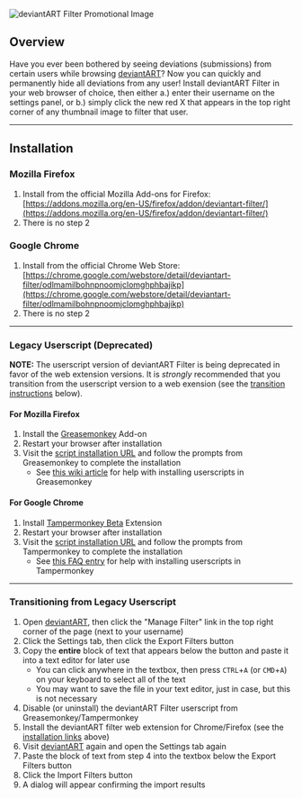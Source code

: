 ![deviantART Filter Promotional Image](https://raw.githubusercontent.com/rthaut/deviantART-Filter/master/resources/screenshots/Promo.png)

## Overview
Have you ever been bothered by seeing deviations (submissions) from certain users while browsing [deviantART](https://www.deviantart.com)? Now you can quickly and permanently hide all deviations from any user! Install deviantART Filter in your web browser of choice, then either a.) enter their username on the settings panel, or b.) simply click the new red X that appears in the top right corner of any thumbnail image to filter that user.

* * *

## Installation
### Mozilla Firefox
1. Install from the official Mozilla Add-ons for Firefox: [https://addons.mozilla.org/en-US/firefox/addon/deviantart-filter/](https://addons.mozilla.org/en-US/firefox/addon/deviantart-filter/)
1. There is no step 2

### Google Chrome
1. Install from the official Chrome Web Store: [https://chrome.google.com/webstore/detail/deviantart-filter/odlmamilbohnpnoomjclomghphbajikp](https://chrome.google.com/webstore/detail/deviantart-filter/odlmamilbohnpnoomjclomghphbajikp)
1. There is no step 2

* * *

### Legacy Userscript (Deprecated)
**NOTE:** The userscript version of deviantART Filter is being deprecated in favor of the web extension versions. It is *strongly* recommended that you transition from the userscript version to a web exension (see the [transition instructions](#transitioning-from-legacy-userscript) below).
#### For Mozilla Firefox
1. Install the [Greasemonkey](https://addons.mozilla.org/en-US/firefox/addon/greasemonkey) Add-on
1. Restart your browser after installation
1. Visit the [script installation URL](https://github.com/rthaut/deviantART-Filter/raw/master/dist/userscript/deviantART_Filter.user.js) and follow the prompts from Greasemonkey to complete the installation
    - See [this wiki article](https://wiki.greasespot.net/Greasemonkey_Manual:Installing_Scripts) for help with installing userscripts in Greasemonkey
#### For Google Chrome
1. Install [Tampermonkey Beta](https://chrome.google.com/webstore/detail/tampermonkey-beta/gcalenpjmijncebpfijmoaglllgpjagf) Extension
1. Restart your browser after installation
1. Visit the [script installation URL](https://github.com/rthaut/deviantART-Filter/raw/master/dist/userscript/deviantART_Filter.user.js) and follow the prompts from Tampermonkey to complete the installation
    - See [this FAQ entry](http://tampermonkey.net/faq.php#Q102) for help with installing userscripts in Tampermonkey

* * *

### Transitioning from Legacy Userscript
1. Open [deviantART](https://www.deviantart.com/), then click the "Manage Filter" link in the top right corner of the page (next to your username)
1. Click the Settings tab, then click the Export Filters button
1. Copy the **entire** block of text that appears below the button and paste it into a text editor for later use
    - You can click anywhere in the textbox, then press `CTRL`+`A` (or `CMD`+`A`) on your keyboard to select all of the text
    - You may want to save the file in your text editor, just in case, but this is not necessary
1. Disable (or uninstall) the deviantART Filter userscript from Greasemonkey/Tampermonkey
1. Install the deviantART filter web extension for Chrome/Firefox (see the [installation links](#installation) above)
1. Visit [deviantART](https://www.deviantart.com/) again and open the Settings tab again
1. Paste the block of text from step 4 into the textbox below the Export Filters button
1. Click the Import Filters button
1. A dialog will appear confirming the import results
